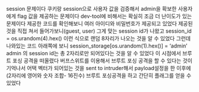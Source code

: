 session 문제이다
쿠키랑 session으로 사용자 값을 검증해서
admin을 확보한 사용자에게 flag 값을 제공하는 문제이다
dev-tool에 비해서는 확실히 조금 더 난이도가 있는 문제이다
제공한 코드를 확인해보니 여러 아이디와 비밀번호가 제공되고 있었다
제공된 것을 직접 쳐서 들어가보니(guest, user) 그게 맞는 session id가 나왔고
session_id = os.urandom(4).hex() 이런 식으로 랜덤 8자리가 나오는 것을 알 수 있었다
그런데 나와있는 코드 아래쪽에 보니
session_storage[os.urandom(1).hex()] = ‘admin’ admin 의 session id는 총 2자리로만
되어있다는 것을 알 수 있었다 이 시점에서 브루트 포싱 공격을 떠올렸다
버프스위트를 이용해서 브루트 포싱 공격을 할 수 있다는 것이 기억나서
어택 벡터가 되어있는 것을 sent to intruder해서 payload설정을 한 이후에 (2자리에 영어와 숫자 조합- 16진수)
브루트 포싱공격을 하고 간단히 플래그를 얻을 수 있었다
